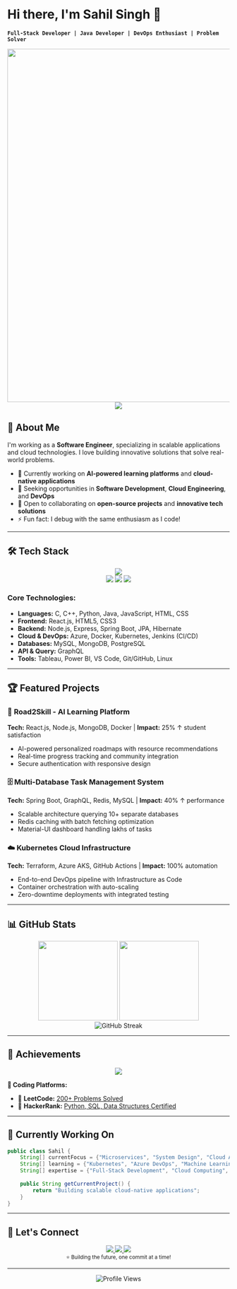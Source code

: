 # Hi there, I'm Sahil Singh 👋  

**`Full-Stack Developer | Java Developer | DevOps Enthusiast | Problem Solver`**


<div align="center">
  <img src="https://i.pinimg.com/originals/02/01/1e/02011ec8554277b8c70bf22fb192123c.gif" width="800"/>
</div>


<div align="center">
  <img src="https://readme-typing-svg.demolab.com?font=Fira+Code&size=28&duration=3000&pause=500&color=a503fc&center=true&vCenter=true&width=600&lines=Welcome+to+my+GitHub+Profile!;Full-Stack+Developer;Java+Developer;DevOps+%26+Cloud+Enthusiast;Always+Learning+%26+Building!">
</div>

## 🚀 **About Me**

I'm working as a **Software Engineer**, specializing in scalable applications and cloud technologies. I love building innovative solutions that solve real-world problems.

- 🔭 Currently working on **AI-powered learning platforms** and **cloud-native applications**
- 🌱 Seeking opportunities in **Software Development**, **Cloud Engineering**, and **DevOps**
- 👯 Open to collaborating on **open-source projects** and **innovative tech solutions**
- ⚡ Fun fact: I debug with the same enthusiasm as I code!

---

## 🛠️ **Tech Stack**

<div align="center">
  <img src="https://skillicons.dev/icons?i=c,cpp,python,java,javascript,html,css,react,nodejs,express,spring,hibernate,azure,docker,kubernetes,jenkins,mysql,mongodb,postgresql,graphql,git,github,vscode,linux" />
</div>

<div align="center">
  <img src="https://img.shields.io/badge/Tableau-E97627?style=for-the-badge&logo=tableau&logoColor=white" />
  <img src="https://img.shields.io/badge/Power%20BI-F2C811?style=for-the-badge&logo=powerbi&logoColor=black" />
  <img src="https://img.shields.io/badge/JPA-6DB33F?style=for-the-badge&logo=spring&logoColor=white" />
</div>

### **Core Technologies:**
- **Languages:** C, C++, Python, Java, JavaScript, HTML, CSS
- **Frontend:** React.js, HTML5, CSS3
- **Backend:** Node.js, Express, Spring Boot, JPA, Hibernate
- **Cloud & DevOps:** Azure, Docker, Kubernetes, Jenkins (CI/CD)
- **Databases:** MySQL, MongoDB, PostgreSQL
- **API & Query:** GraphQL
- **Tools:** Tableau, Power BI, VS Code, Git/GitHub, Linux

---

## 🏆 **Featured Projects**

### 🌟 **Road2Skill - AI Learning Platform**
**Tech:** React.js, Node.js, MongoDB, Docker | **Impact:** 25% ↑ student satisfaction
- AI-powered personalized roadmaps with resource recommendations
- Real-time progress tracking and community integration
- Secure authentication with responsive design

### 🗄️ **Multi-Database Task Management System**
**Tech:** Spring Boot, GraphQL, Redis, MySQL | **Impact:** 40% ↑ performance
- Scalable architecture querying 10+ separate databases
- Redis caching with batch fetching optimization
- Material-UI dashboard handling lakhs of tasks

### ☁️ **Kubernetes Cloud Infrastructure**
**Tech:** Terraform, Azure AKS, GitHub Actions | **Impact:** 100% automation
- End-to-end DevOps pipeline with Infrastructure as Code
- Container orchestration with auto-scaling
- Zero-downtime deployments with integrated testing

---

## 📊 **GitHub Stats**

<div align="center">
  <img height="180em" src="https://github-readme-stats.vercel.app/api?username=Sahil0502&show_icons=true&theme=tokyonight&include_all_commits=true&count_private=true"/>
  <img height="180em" src="https://github-readme-stats.vercel.app/api/top-langs/?username=Sahil0502&layout=compact&langs_count=8&theme=tokyonight"/>
</div>

<div align="center">
  <img src="https://github-readme-streak-stats.herokuapp.com/?user=Sahil0502&theme=tokyonight" alt="GitHub Streak"/>
</div>

---

## 🏅 **Achievements**

<div align="center">
  <img src="https://github-profile-trophy.vercel.app/?username=Sahil0502&theme=algolia&no-frame=false&row=1&column=6" />
</div>

**💪 Coding Platforms:**
- 🥇 **LeetCode:** [200+ Problems Solved](https://www.leetcode.com/sahil_s2003)
- 🥇 **HackerRank:** [Python, SQL, Data Structures Certified](https://www.hackerrank.com/ap21110010748l)

---

## 🎯 **Currently Working On**

```java
public class Sahil {
    String[] currentFocus = {"Microservices", "System Design", "Cloud Architecture"};
    String[] learning = {"Kubernetes", "Azure DevOps", "Machine Learning"};
    String[] expertise = {"Full-Stack Development", "Cloud Computing", "DevOps"};
    
    public String getCurrentProject() {
        return "Building scalable cloud-native applications";
    }
}
```

---

## 🤝 **Let's Connect**

<div align="center">
  <a href="https://linkedin.com/in/sahil-singh-ss9824">
    <img src="https://img.shields.io/badge/LinkedIn-0077B5?style=for-the-badge&logo=linkedin&logoColor=white" />
  </a>
  <a href="mailto:sahilsinghm32@gmail.com">
    <img src="https://img.shields.io/badge/Gmail-EA4335?style=for-the-badge&logo=gmail&logoColor=white" />
  </a>
  <a href="https://github.com/Sahil0502">
    <img src="https://img.shields.io/badge/GitHub-181717?style=for-the-badge&logo=github&logoColor=white" />
  </a>
</div>

<div align="center">
  <sub>⭐ Building the future, one commit at a time!</sub>
</div>

---

<div align="center">
  <img src="https://komarev.com/ghpvc/?username=Sahil0502&label=Profile%20Views&color=0e75b6&style=flat" alt="Profile Views" />
</div>
